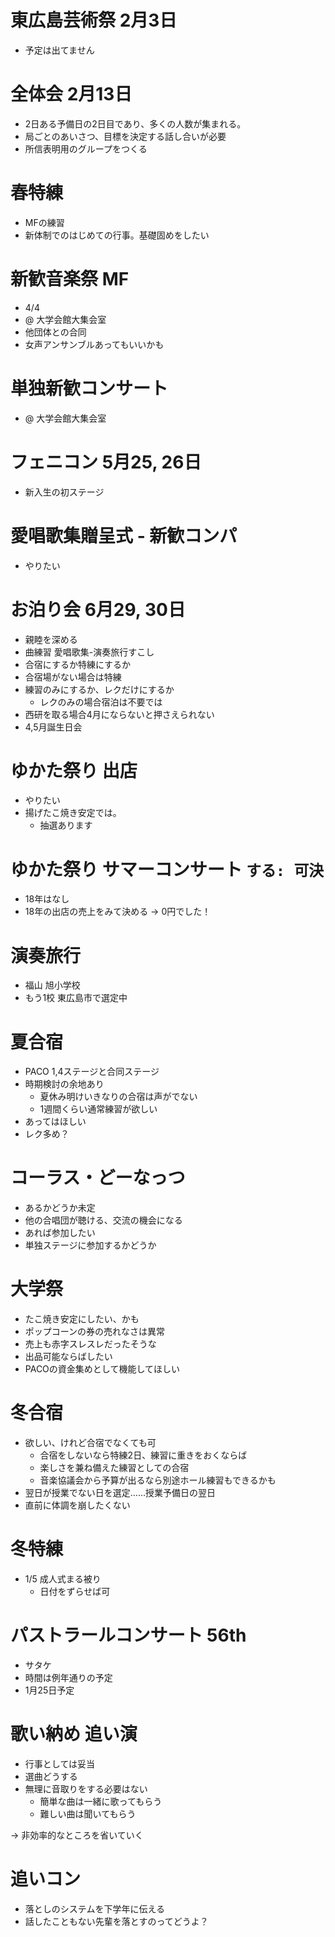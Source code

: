 # 東広島芸術祭 2月3日

- 予定は出てません

# 全体会 2月13日

- 2日ある予備日の2日目であり、多くの人数が集まれる。
- 局ごとのあいさつ、目標を決定する話し合いが必要
- 所信表明用のグループをつくる

# 春特練

- MFの練習
- 新体制でのはじめての行事。基礎固めをしたい

# 新歓音楽祭 MF

- 4/4
- @ 大学会館大集会室
- 他団体との合同
- 女声アンサンブルあってもいいかも

# 単独新歓コンサート

- @ 大学会館大集会室

# フェニコン    5月25, 26日

- 新入生の初ステージ

# 愛唱歌集贈呈式 - 新歓コンパ

- やりたい

# お泊り会 6月29, 30日

- 親睦を深める
- 曲練習 愛唱歌集-演奏旅行すこし
- 合宿にするか特練にするか
- 合宿場がない場合は特練
- 練習のみにするか、レクだけにするか
    - レクのみの場合宿泊は不要では
- 西研を取る場合4月にならないと押さえられない
- 4,5月誕生日会

# ゆかた祭り 出店

- やりたい
- 揚げたこ焼き安定では。
    - 抽選あります

# ゆかた祭り サマーコンサート `する: 可決`

- 18年はなし
- 18年の出店の売上をみて決める → 0円でした！

# 演奏旅行

- 福山 旭小学校
- もう1校 東広島市で選定中

# 夏合宿

- PACO 1,4ステージと合同ステージ
- 時期検討の余地あり
    - 夏休み明けいきなりの合宿は声がでない
    - 1週間くらい通常練習が欲しい
- あってはほしい
- レク多め？

# コーラス・どーなっつ

- あるかどうか未定
- 他の合唱団が聴ける、交流の機会になる
- あれば参加したい
- 単独ステージに参加するかどうか

# 大学祭

- たこ焼き安定にしたい、かも
- ポップコーンの券の売れなさは異常
- 売上も赤字スレスレだったそうな
- 出品可能ならばしたい
- PACOの資金集めとして機能してほしい

# 冬合宿

- 欲しい、けれど合宿でなくても可
    - 合宿をしないなら特練2日、練習に重きをおくならば
    - 楽しさを兼ね備えた練習としての合宿
    - 音楽協議会から予算が出るなら別途ホール練習もできるかも
- 翌日が授業でない日を選定……授業予備日の翌日
- 直前に体調を崩したくない

# 冬特練

- 1/5 成人式まる被り
    - 日付をずらせば可

# パストラールコンサート 56th

- サタケ
- 時間は例年通りの予定
- 1月25日予定

# 歌い納め 追い演

- 行事としては妥当
- 選曲どうする
- 無理に音取りをする必要はない
    - 簡単な曲は一緒に歌ってもらう
    - 難しい曲は聞いてもらう

→ 非効率的なところを省いていく

# 追いコン

- 落としのシステムを下学年に伝える
- 話したこともない先輩を落とすのってどうよ？
